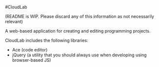 #CloudLab

(README is WIP. Please discard any of this information as not necessarily relevant)

A web-based application for creating and editing programming projects.

CloudLab includes the following libraries:

* Ace (code editor)
* jQuery (a utility that you should always use when developing using browser-based JS)

